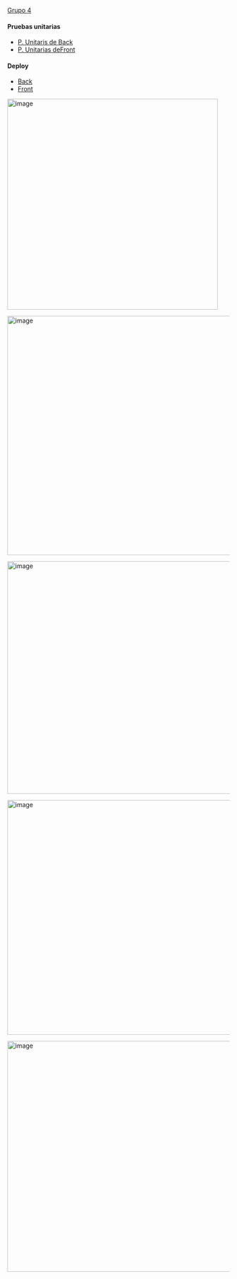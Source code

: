 [Grupo 4](https://docs.google.com/presentation/d/19FLfPgRW08aPcyAuAG3L3s3x805VmVKNbGElExZveXc/edit?usp=sharing)
#### Pruebas unitarias
- [P. Unitaris de Back](https://github.com/LascanoAldahir/veterinario---personal)
- [P. Unitarias deFront](https://github.com/LascanoAldahir/Proyecto-final-personal)
#### Deploy
- [Back](https://petclinic-ckki.onrender.com)
- [Front](https://petclinic-n.netlify.app/)

<img width="477" alt="image" src="https://github.com/iveth-cocha/Examen-Veterinaria/assets/117743828/dd94dae0-2c4c-4ee6-bcc4-043291c9522c"><br>

<img width="541" alt="image" src="https://github.com/iveth-cocha/Examen-Veterinaria/assets/117743828/648594ec-ebaa-43a5-8146-f2ed068f691f"><br>

<img width="526" alt="image" src="https://github.com/iveth-cocha/Examen-Veterinaria/assets/117743828/eedd075e-d43a-4d02-b3b1-5c5910e1b5e7"><br>

<img width="531" alt="image" src="https://github.com/iveth-cocha/Examen-Veterinaria/assets/117743828/ad2df576-6935-400b-9ea2-25ee4a7059ed"><br>

<img width="522" alt="image" src="https://github.com/iveth-cocha/Examen-Veterinaria/assets/117743828/c9d15cda-a593-4270-ad15-a0e8c94aeba2">
<br>



